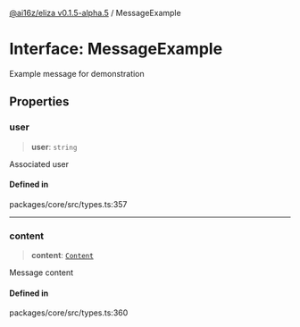 [@ai16z/eliza v0.1.5-alpha.5](../index.md) / MessageExample

# Interface: MessageExample

Example message for demonstration

## Properties

### user

> **user**: `string`

Associated user

#### Defined in

packages/core/src/types.ts:357

***

### content

> **content**: [`Content`](Content.md)

Message content

#### Defined in

packages/core/src/types.ts:360
